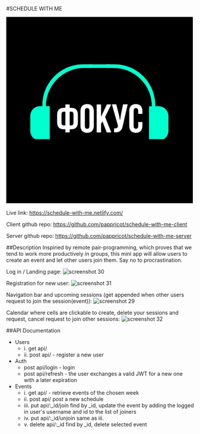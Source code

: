 #SCHEDULE WITH ME

![Logo](./phokus.jpg)

Live link: https://schedule-with-me.netlify.com/

Client github repo: https://github.com/pappricot/schedule-with-me-client

Server github repo: https://github.com/pappricot/schedule-with-me-server

##Description
Inspiried by remote pair-programming, which proves that we tend to work more productively in groups, this mini app will allow users to create an event and let other users join them. Say no to procrastination.

Log in / Landing page:
![screenshot 30](https://user-images.githubusercontent.com/18382129/43613360-f51f7366-9663-11e8-9b2e-555384077ffe.png)

Registration for new user:
![screenshot 31](https://user-images.githubusercontent.com/18382129/43613388-0b1af366-9664-11e8-9cf6-18cacdde9352.png)

Navigation bar and upcoming sessions (get appended when other users request to join the session(event)):
![screenshot 29](https://user-images.githubusercontent.com/18382129/43613441-32bc16ca-9664-11e8-9ca4-d13c3bf9707f.png)

Calendar where cells are clickable to create, delete your sessions and request, cancel request to join other sessions:
![screenshot 32](https://user-images.githubusercontent.com/18382129/43613477-508b5ff8-9664-11e8-98ae-e2efa240518d.png)


##API Documentation
<ul>
    <li> Users
       <ul>     
        <li>i. get api/   </li> 
        <li>ii. post api/ - register a new user</li>
       </ul>
    </li>
    <li>Auth
       <ul>
        <li>post api/login - login</li>
        <li>post api/refresh - the user exchanges a valid JWT for a new one with a later expiration</li>
       </ul>
     </li>
     <li>Events
      <ul>
        <li>i. get api/ - retrieve events of the chosen week</li>
        <li>ii. post api/ post a new schedule</li>
        <li>iii. put api/:_id/join   find by _id, update the event by adding the logged in user's username and id to the list of joiners</li>
        <li>iv. put api/:_id/unjoin same as iii.</li>
        <li>v. delete api/:_id find by _id, delete selected event</li>
       </ul>
      </li>
</ul>

        

        
